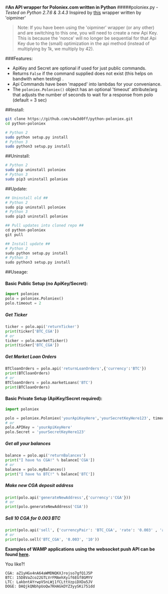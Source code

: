 #**An API wrapper for Poloniex.com written in Python**
#####poloniex.py - _Tested on Python 2.7.6 & 3.4.3_
Inspired by [this](http://pastebin.com/8fBVpjaj) wrapper written by 'oipminer'
> Note: If you have been using the 'oipminer' wrapper (or any other) and are switching to this one,
> you will need to create a new Api Key. This is because the 'nonce' will no longer be sequential
> for that Api Key due to the (small) optimization in the api method (instead of multiplying by 1k, we multiply by 42).

###Features:
- ApiKey and Secret are optional if used for just public commands.
- Returns `False` if the command supplied does not exist (this helps on bandwith when testing) .
- Api Commands have been 'mapped' into lambdas for your conveniance.
- The `poloniex.Poloniex()` object has an optional 'timeout' attribute/arg that adjusts the number of seconds to wait for a response from polo (default = 3 sec)

##Install:
```bash
git clone https://github.com/s4w3d0ff/python-poloniex.git
cd python-poloniex

# Python 2
sudo python setup.py install
# Python 3
sudo python3 setup.py install
```
##Uninstall:
```bash
# Python 2
sudo pip uninstall poloniex
# Python 3
sudo pip3 uninstall poloniex
```
##Update:
```python
## Uninstall old ##
# Python 2
sudo pip uninstall poloniex
# Python 3
sudo pip3 uninstall poloniex

## Pull updates into cloned repo ##
cd python-poloniex
git pull

## Install update ##
# Python 2
sudo python setup.py install
# Python 3
sudo python3 setup.py install
```

##Useage:
#### **Basic Public Setup (no ApiKey/Secret):**
```python
import poloniex
polo = poloniex.Poloniex()
polo.timeout = 2
```
##### Get Ticker
```python
ticker = polo.api('returnTicker')
print(ticker['BTC_CGA'])
# or
ticker = polo.marketTicker()
print(ticker['BTC_CGA'])
```
##### Get Market Loan Orders
```python
BTCloanOrders = polo.api('returnLoanOrders',{'currency':'BTC'})
print(BTCloanOrders)
# or 
BTCloanOrders = polo.marketLoans('BTC')
print(BTCloanOrders)
```

#### **Basic Private Setup (ApiKey/Secret required):**
```python
import poloniex

polo = poloniex.Poloniex('yourApiKeyHere','yourSecretKeyHere123', timeout=1)
# or
polo.APIKey = 'yourApiKeyHere'
polo.Secret = 'yourSecretKeyHere123'
```
##### Get all your balances
```python
balance = polo.api('returnBalances')
print("I have %s CGA!" % balance['CGA'])
# or
balance = polo.myBalances()
print("I have %s BTC!" % balance['BTC'])
```
##### Make new CGA deposit address
```python
print(polo.api('generateNewAddress',{'currency':'CGA'}))
# or
print(polo.generateNewAddress('CGA'))
```
##### Sell 10 CGA for 0.003 BTC
```python
print(polo.api('sell', {'currencyPair': 'BTC_CGA', 'rate': '0.003' , 'amount': '10' }))
# or
print(polo.sell('BTC_CGA', '0.003', '10'))
```

**Examples of WAMP applications using the websocket push API can be found [here](https://github.com/s4w3d0ff/python-poloniex/tree/master/examples).**

You like?!
```
CGA: aZ1yHGx4nA64aWMDNQKXJrojso7gfQ1J5P
BTC: 15D8VaZco22GTLVrFMAehXyif6EGf8GMYV
LTC: LakbntAYrwpVSnLWj1fCLttVzpiDXDa5JV
DOGE: DAQjkQNbhpUoQw7KHAGkDYZ3yySKi751dd
```
